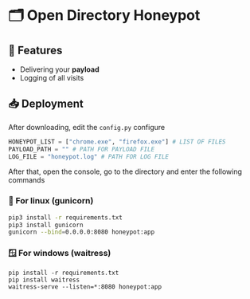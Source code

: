# 🗂️ Open Directory Honeypot

## 🧩 Features

- Delivering your **payload**
- Logging of all visits

## 📥 Deployment
After downloading, edit the ```config.py``` configure

```python
HONEYPOT_LIST = ["chrome.exe", "firefox.exe"] # LIST OF FILES
PAYLOAD_PATH = "" # PATH FOR PAYLOAD FILE
LOG_FILE = "honeypot.log" # PATH FOR LOG FILE
```

After that, open the console, go to the directory and enter the following commands

### 🐧 For linux (gunicorn)
```sh
pip3 install -r requirements.txt
pip3 install gunicorn
gunicorn --bind=0.0.0.0:8080 honeypot:app
```

### 🪟 For windows (waitress)
```
pip install -r requirements.txt
pip install waitress
waitress-serve --listen=*:8080 honeypot:app
```
